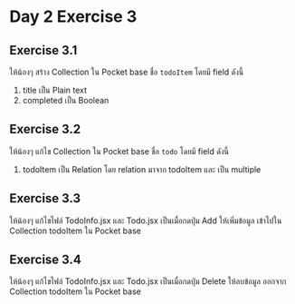 # Day 2 Exercise 3

## Exercise 3.1
ให้น้องๆ สร้าง Collection ใน Pocket base ชื่อ `todoItem` โดยมี field ดังนี้

1. title เป็น Plain text
2. completed เป็น Boolean
   
## Exercise 3.2
ให้น้องๆ แก้ไข Collection ใน Pocket base ชื่อ `todo` โดยมี field ดังนี้

1. todoItem เป็น Relation โดย relation มาจาก todoItem และ เป็น multiple

## Exercise 3.3
ให้น้องๆ แก้ไขไฟล์ TodoInfo.jsx และ Todo.jsx เป็นเมื่อกดปุ่ม Add ให้เพิ่มข้อมูล เข้าไปใน Collection todoItem ใน Pocket base

## Exercise 3.4
ให้น้องๆ แก้ไขไฟล์ TodoInfo.jsx และ Todo.jsx เป็นเมื่อกดปุ่ม Delete ให้ลบข้อมูล ออกจาก Collection todoItem ใน Pocket base
